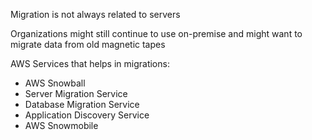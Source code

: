 Migration is not always related to servers


Organizations might still continue to use on-premise and might want to migrate data from old magnetic tapes


AWS Services that helps in migrations:
* AWS Snowball
* Server Migration Service
* Database Migration Service
* Application Discovery Service
* AWS Snowmobile
